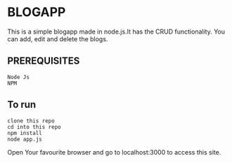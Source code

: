 # BLOGAPP

This is a simple blogapp made in node.js.It has the CRUD functionality. You can add, edit and delete the blogs.

## PREREQUISITES

```
Node Js
NPM
```

## To run

```
clone this repo
cd into this repo
npm install
node app.js
```
Open Your favourite browser and go to localhost:3000 to access this site.
